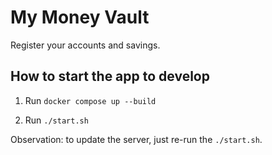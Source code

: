 # My Money Vault

Register your accounts and savings.

## How to start the app to develop

1. Run `docker compose up --build`

2. Run `./start.sh`

Observation: to update the server, just re-run the `./start.sh`.
